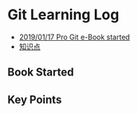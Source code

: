 # Git Learning Log

- [2019/01/17 Pro Git e-Book started](#book-started)
- [知识点](#key-points)

## Book Started

## Key Points
